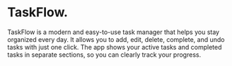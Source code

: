 # TaskFlow.
TaskFlow is a modern and easy-to-use task manager that helps you stay organized every day. It allows you to add, edit, delete, complete, and undo tasks with just one click.  The app shows your active tasks and completed tasks in separate sections, so you can clearly track your progress. 
